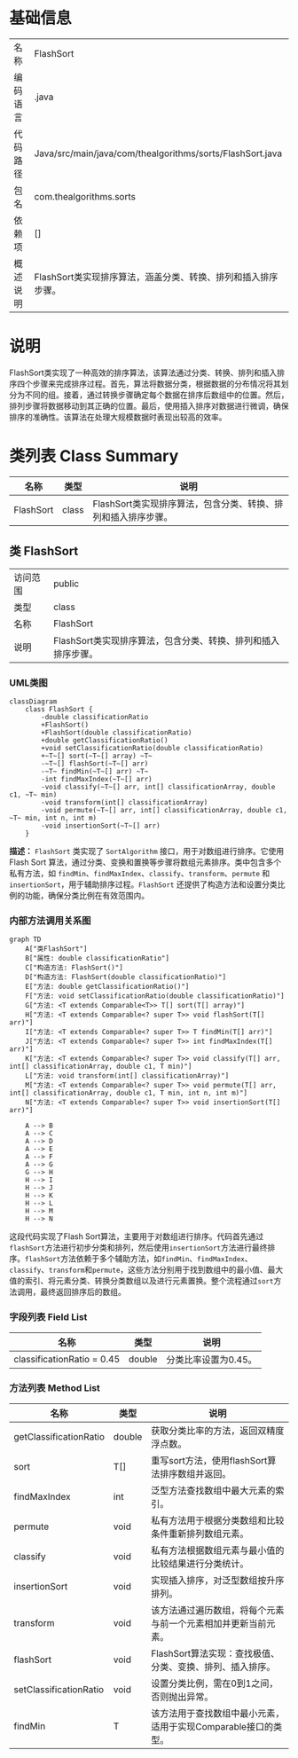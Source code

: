 # 基础信息

|      |      |
|------|------|
| 名称 | FlashSort |
| 编码语言 | .java |
| 代码路径 | Java/src/main/java/com/thealgorithms/sorts/FlashSort.java |
| 包名 | com.thealgorithms.sorts |
| 依赖项 | [] |
| 概述说明 | FlashSort类实现排序算法，涵盖分类、转换、排列和插入排序步骤。 |

# 说明

FlashSort类实现了一种高效的排序算法，该算法通过分类、转换、排列和插入排序四个步骤来完成排序过程。首先，算法将数据分类，根据数据的分布情况将其划分为不同的组。接着，通过转换步骤确定每个数据在排序后数组中的位置。然后，排列步骤将数据移动到其正确的位置。最后，使用插入排序对数据进行微调，确保排序的准确性。该算法在处理大规模数据时表现出较高的效率。

# 类列表 Class Summary

| 名称   | 类型  | 说明 |
|-------|------|-------------|
| FlashSort | class | FlashSort类实现排序算法，包含分类、转换、排列和插入排序步骤。 |



## 类 FlashSort

|      |      |
|------|------|
| 访问范围 | public |
| 类型 | class |
| 名称 | FlashSort |
| 说明 | FlashSort类实现排序算法，包含分类、转换、排列和插入排序步骤。 |


### UML类图

```mermaid
classDiagram
    class FlashSort {
        -double classificationRatio
        +FlashSort()
        +FlashSort(double classificationRatio)
        +double getClassificationRatio()
        +void setClassificationRatio(double classificationRatio)
        +~T~[] sort(~T~[] array) ~T~
        -~T~[] flashSort(~T~[] arr)
        -~T~ findMin(~T~[] arr) ~T~
        -int findMaxIndex(~T~[] arr)
        -void classify(~T~[] arr, int[] classificationArray, double c1, ~T~ min)
        -void transform(int[] classificationArray)
        -void permute(~T~[] arr, int[] classificationArray, double c1, ~T~ min, int n, int m)
        -void insertionSort(~T~[] arr)
    }
```

**描述：**
`FlashSort` 类实现了 `SortAlgorithm` 接口，用于对数组进行排序。它使用 Flash Sort 算法，通过分类、变换和置换等步骤将数组元素排序。类中包含多个私有方法，如 `findMin`、`findMaxIndex`、`classify`、`transform`、`permute` 和 `insertionSort`，用于辅助排序过程。`FlashSort` 还提供了构造方法和设置分类比例的功能，确保分类比例在有效范围内。


### 内部方法调用关系图

```mermaid
graph TD
    A["类FlashSort"]
    B["属性: double classificationRatio"]
    C["构造方法: FlashSort()"]
    D["构造方法: FlashSort(double classificationRatio)"]
    E["方法: double getClassificationRatio()"]
    F["方法: void setClassificationRatio(double classificationRatio)"]
    G["方法: <T extends Comparable<T>> T[] sort(T[] array)"]
    H["方法: <T extends Comparable<? super T>> void flashSort(T[] arr)"]
    I["方法: <T extends Comparable<? super T>> T findMin(T[] arr)"]
    J["方法: <T extends Comparable<? super T>> int findMaxIndex(T[] arr)"]
    K["方法: <T extends Comparable<? super T>> void classify(T[] arr, int[] classificationArray, double c1, T min)"]
    L["方法: void transform(int[] classificationArray)"]
    M["方法: <T extends Comparable<? super T>> void permute(T[] arr, int[] classificationArray, double c1, T min, int n, int m)"]
    N["方法: <T extends Comparable<? super T>> void insertionSort(T[] arr)"]

    A --> B
    A --> C
    A --> D
    A --> E
    A --> F
    A --> G
    G --> H
    H --> I
    H --> J
    H --> K
    H --> L
    H --> M
    H --> N
```

这段代码实现了Flash Sort算法，主要用于对数组进行排序。代码首先通过`flashSort`方法进行初步分类和排列，然后使用`insertionSort`方法进行最终排序。`flashSort`方法依赖于多个辅助方法，如`findMin`、`findMaxIndex`、`classify`、`transform`和`permute`，这些方法分别用于找到数组中的最小值、最大值的索引、将元素分类、转换分类数组以及进行元素置换。整个流程通过`sort`方法调用，最终返回排序后的数组。

### 字段列表 Field List

| 名称  | 类型  | 说明 |
|-------|-------|------|
| classificationRatio = 0.45 | double | 分类比率设置为0.45。 |

### 方法列表 Method List

| 名称  | 类型  | 说明 |
|-------|-------|------|
| getClassificationRatio | double | 获取分类比率的方法，返回双精度浮点数。 |
| sort | T[] | 重写sort方法，使用flashSort算法排序数组并返回。 |
| findMaxIndex | int | 泛型方法查找数组中最大元素的索引。 |
| permute | void | 私有方法用于根据分类数组和比较条件重新排列数组元素。 |
| classify | void | 私有方法根据数组元素与最小值的比较结果进行分类统计。 |
| insertionSort | void | 实现插入排序，对泛型数组按升序排列。 |
| transform | void | 该方法通过遍历数组，将每个元素与前一个元素相加并更新当前元素。 |
| flashSort | void | FlashSort算法实现：查找极值、分类、变换、排列、插入排序。 |
| setClassificationRatio | void | 设置分类比例，需在0到1之间，否则抛出异常。 |
| findMin | T | 该方法用于查找数组中最小元素，适用于实现Comparable接口的类型。 |




